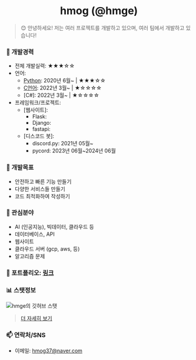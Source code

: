 <div align="center">
    <h1>hmog (@hmge)</h1>
</div>

> 😊 안녕하세요! 저는 여러 프로젝트를 개발하고 있으며, 여러 팀에서 개발하고 있습니다!

### 💼 개발경력
- 전체 개발실력: ★★★☆☆
 - 언어:
    - [Python](https://github.com/topics/python): 2020년 6월~ | ★★★☆☆
    - [C언어](https://github.com/topics/c): 2022년 3월~ | ★☆☆☆☆
    - [C#]: 2022년 3월~ | ★☆☆☆☆
    <!-- - [Javascript]: 2024년 2월~ | ☆☆☆☆☆ -->
    <!-- - [Typescript]: None | ☆☆☆☆☆ -->
 - 프레임워크/프로젝트:
    - [웹사이트]:
         - Flask:
         - Django:
         - fastapi:
   - [디스코드 봇]:
     - discord.py: 2021년 05월~ 
     - pycord: 2023년 06월~2024년 06월
     <!-- - ~~nextcord: 2022년 04월~2023년 04월~~-->
  ### 🌱 개발목표
  - 안전하고 빠른 기능 만들기
  - 다양한 서비스들 만들기
  - 코드 최적화하여 작성하기
### 🏡 관심분야
  - AI (인공지능), 빅데이터, 클라우드 등
  - 데이터베이스, API
  - 웹사이트
  - 클라우드 서버 (gcp, aws, 등)
  - 알고리즘 문제
### 📂 포트폴리오: [링크](https://github.com/hmge/hmge/blob/main/portfolio.md)
###  📊 스탯정보
![hmge의 깃허브 스탯](https://github-readme-stats.vercel.app/api?username=hmge\&show_icons=true\&show=reviews,discussions_started,discussions_answered,prs_merged,prs_merged_percentage)
> [더 자세히 보기](https://github.com/hmge/hmge/blob/main/github-stats.md)
### 📫 연락처/SNS
- 이메일: hmog37@naver.com
